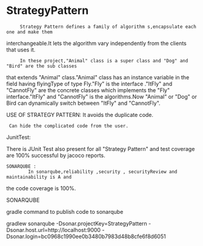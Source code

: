 # StrategyPattern
        
         Strategy Pattern defines a family of algorithm s,encapsulate each  one and make them 
interchangeable.It lets the algorithm vary independently from the clients that uses it.
        
         In these project,"Animal" class is a super class and "Dog" and "Bird" are the sub classes 
that extends "Animal" class."Animal" class has an instance variable in the field having flyingType
of type Fly."Fly" is the interface ."ItFly" and "CannotFly" are the concrete classes which implements 
the "Fly" interface."ItFly" and "CannotFly" is the algorithms.Now "Animal" or "Dog" or Bird can 
dynamically switch between "ItFly" and "CannotFly".  

USE OF STRATEGY PATTERN:
     It avoids the duplicate code.
    
     Can hide the complicated code from the user.


JunitTest:
  
   There is JUnit Test also present for all "Strategy Pattern"  and test coverage are 100%
  successful by jacoco reports.
 
  
         
    SONARQUBE :
            In sonarqube,reliability ,security , securityReview and maintainability is A and 
  the code coverage is 100%. 

       
  SONARQUBE 
  
  gradle command to publish code to sonarqube

gradlew sonarqube 
  -Dsonar.projectKey=StrategyPattern 
  -Dsonar.host.url=http://localhost:9000 
  -Dsonar.login=bc0968c1990ee0b3480b7983d48b8cfe6f8d6051
